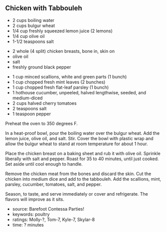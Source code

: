 Chicken with Tabbouleh
----------------------

- 2 cups boiling water
- 2 cups bulgur wheat
- 1/4 cup freshly squeezed lemon juice (2 lemons)
- 1/4 cup olive oil
- 1-1/2 teaspoons salt
<!-- -->
- 2 whole (4 split) chicken breasts, bone in, skin on
- olive oil
- salt
- freshly ground black pepper
<!-- -->
- 1 cup minced scallions, white and green parts (1 bunch)
- 1 cup chopped fresh mint leaves (2 bunches)
- 1 cup chopped fresh flat-leaf parsley (1 bunch)
- 1 hothouse cucumber, unpeeled, halved lengthwise, seeded, and medium-diced
- 2 cups halved cherry tomatoes
- 2 teaspoons salt
- 1 teaspoon pepper

Preheat the oven to 350 degrees F.

In a heat-proof bowl, pour the boiling water over the bulgur
wheat. Add the lemon juice, olive oil, and salt. Stir. Cover the bowl
with plastic wrap and allow the bulgur wheat to stand at room
temperature for about 1 hour.

Place the chicken breast on a baking sheet and rub it with olive
oil. Sprinkle liberally with salt and pepper. Roast for 35 to 40
minutes, until just cooked. Set aside until cool enough to handle.

Remove the chicken meat from the bones and discard the skin. Cut the
chicken into medium dice and add to the tabbouleh. Add the scallions,
mint, parsley, cucumber, tomatoes, salt, and pepper.

Season, to taste, and serve immediately or cover and refrigerate. The
flavors will improve as it sits.

- source: Barefoot Contessa Parties!
- keywords: poultry
- ratings: Molly-?, Tom-7, Kyle-7, Skylar-8
- time: ? minutes
